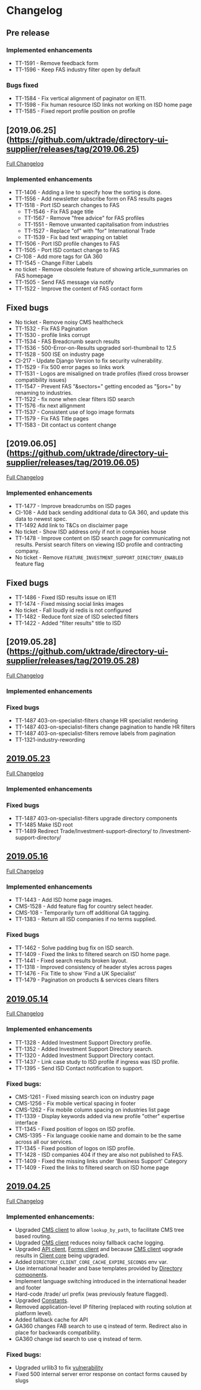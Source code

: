 # Changelog

## Pre release

### Implemented enhancements
- TT-1591 - Remove feedback form
- TT-1596 - Keep FAS industry filter open by default

### Bugs fixed
- TT-1584 - Fix vertical alignment of paginator on IE11.
- TT-1598 - Fix human resource ISD links not working on ISD home page
- TT-1585 - Fixed report profile position on profile 

## [2019.06.25] (https://github.com/uktrade/directory-ui-supplier/releases/tag/2019.06.25)
[Full Changelog](https://github.com/uktrade/directory-ui-supplier/compare/2019.06.05...2019.06.25)

### Implemented enhancements

- TT-1406 - Adding a line to specify how the sorting is done.
- TT-1556 - Add newsletter subscribe form on FAS results pages
- TT-1518 - Port ISD search changes to FAS
    + TT-1546 - Fix FAS page title
    + TT-1567 - Remove "free advice" for FAS profiles
    + TT-1551 - Remove unwanted capitalisation from industries
    + TT-1527 - Replace "of" with "for" International Trade
    + TT-1539 - Fix bad text wrapping on tablet
- TT-1506 - Port ISD profile changes to FAS
- TT-1505 - Port ISD contact change to FAS
- CI-108 - Add more tags for GA 360
- TT-1545 - Change Filter Labels
- no ticket - Remove obsolete feature of showing article_summaries on FAS homepage
- TT-1505 - Send FAS message via notify
- TT-1522 - Improve the content of FAS contact form

## Fixed bugs

- No ticket - Remove noisy CMS healthcheck
- TT-1532 - Fix FAS Pagination
- TT-1530 - profile links corrupt
- TT-1534 - FAS Breadcrumb search results
- TT-1536 - 500-Error-on-Results upgraded sorl-thumbnail to 12.5
- TT-1528 - 500 ISE on industry page
- CI-217 - Update Django Version to fix security vulnerability.
- TT-1529 - Fix 500 error pages so links work
- TT-1531 - Logos are misaligned on trade profiles (fixed cross browser compatibility issues)
- TT-1547 - Prevent FAS "&sectors=" getting encoded as "§ors=" by renaming to industries.
- TT-1522 - fix none when clear filters ISD search
- TT-1576 -fix next allignment
- TT-1537 - Consistent use of logo image formats
- TT-1579 - Fix FAS Title pages
- TT-1583 - Dit contact us content change

## [2019.06.05] (https://github.com/uktrade/directory-ui-supplier/releases/tag/2019.06.05)
[Full Changelog](https://github.com/uktrade/directory-ui-supplier/compare/2019.05.28_1...2019.06.05)

### Implemented enhancements

- TT-1477 - Improve breadcrumbs on ISD pages
- CI-108 - Add back sending additional data to GA 360, and update this data to newest spec.
- TT-1492 Add link to T&Cs on disclaimer page
- No ticket - Show ISD address only if not in companies house
- TT-1478 - Improve content on ISD search page for communicating not results. Persist search filters on viewing ISD profile and contracting company.
- No ticket - Remove `FEATURE_INVESTMENT_SUPPORT_DIRECTORY_ENABLED` feature flag

## Fixed bugs

- TT-1486 - Fixed ISD results issue on IE11
- TT-1474 - Fixed missing social links images
- No ticket - Fall loudly id redis is not configured
- TT-1482 - Reduce font size of ISD selected filters
- TT-1422 - Added "filter results" title to ISD

## [2019.05.28] (https://github.com/uktrade/directory-ui-supplier/releases/tag/2019.05.28)
[Full Changelog](https://github.com/uktrade/directory-ui-supplier/compare/2019.05.23...2019.05.28)

### Implemented enhancements

### Fixed bugs
- TT-1487 403-on-specialist-filters change HR specialist rendering 
- TT-1487 403-on-specialist-filters change pagination to handle HR filters
- TT-1487 403-on-specialist-filters remove labels from pagination
- TT-1321-industry-rewording

## [2019.05.23](https://github.com/uktrade/directory-ui-supplier/releases/tag/2019.05.23)

[Full Changelog](https://github.com/uktrade/directory-ui-supplier/compare/2019.05.16...2019.05.23)

### Implemented enhancements

### Fixed bugs
- TT-1487 403-on-specialist-filters upgrade directory components
- TT-1485 Make ISD root 
- TT-1489 Redirect Trade/Investment-support-directory/ to /Investment-support-directory/


## [2019.05.16](https://github.com/uktrade/directory-ui-supplier/releases/tag/2019.05.16)

[Full Changelog](https://github.com/uktrade/directory-ui-supplier/compare/2019.04.14...2019.05.16)

### Implemented enhancements

- TT-1443 - Add ISD home page images.
- CMS-1528 - Add feature flag for country select header.
- CMS-108 - Temporarily turn off additional GA tagging.
- TT-1383 - Return all ISD companies if no terms supplied. 

### Fixed bugs

- TT-1462 - Solve padding bug fix on ISD search.
- TT-1409 - Fixed the links to filtered search on ISD home page.
- TT-1441 - Fixed search results broken layout.
- TT-1318 - Improved consistency of header styles across pages
- TT-1476 - Fix Title to show 'Find a UK Specialist'
- TT-1479 - Pagination on products & services clears filters

## [2019.05.14](https://github.com/uktrade/directory-ui-supplier/releases/tag/2019.05.14)

[Full Changelog](https://github.com/uktrade/directory-ui-supplier/compare/2019.04.25...2019.05.14)

### Implemented enhancements

- TT-1328 - Added Investment Support Directory profile.
- TT-1352 - Added Investment Support Directory search.
- TT-1320 - Added Investment Support Directory contact.
- TT-1437 - Link case study to ISD profile if ingress was ISD profile.
- TT-1395 - Send ISD Contact notification to support.

### Fixed bugs:

- CMS-1261 - Fixed missing search icon on industry page
- CMS-1256 - Fix mobile vertical spacing in footer
- CMS-1262 - Fix mobile column spacing on industries list page
- TT-1339 - Display keywords added via new profile "other" expertise interface
- TT-1345 - Fixed position of logos on ISD profile.
- CMS-1395 - Fix language cookie name and domain to be the same across all our services.
- TT-1345 - Fixed position of logos on ISD profile.
- TT-1428 - ISD companies 404 if they are also not published to FAS.
- TT-1409 - Fixed the missing links under 'Business Support' Category
- TT-1409 - Fixed the links to filtered search on ISD home page


## [2019.04.25](https://github.com/uktrade/directory-ui-supplier/releases/tag/2019.04.25)

[Full Changelog](https://github.com/uktrade/directory-ui-supplier/compare/2019.04.03...2019.04.25)

### Implemented enhancements:

- Upgraded [CMS client][directory-cms-client] to allow `lookup_by_path`, to facilitate CMS tree based routing.
- Upgraded [CMS client][directory-cms-client] reduces noisy fallback cache logging.
- Upgraded [API client][directory-api-client], [Forms client][directory-forms-api-client] and because [CMS client][directory-cms-client] upgrade results in [Client core][directory-client-core] being upgraded.
- Added `DIRECTORY_CLIENT_CORE_CACHE_EXPIRE_SECONDS` env var.
- Use international header and base templates provided by [Directory components][directory-components].
- Implement language switching introduced in the international header and footer
- Hard-code /trade/ url prefix (was previously feature flagged).
- Upgraded [Constants][directory-constants].
- Removed application-level IP filtering (replaced with routing solution at platform level).
- Added fallback cache for API
- GA360 changes FAB search to use q instead of term. Redirect also in place for backwards compatibility.
- GA360 change isd search to use q instead of term.

### Fixed bugs:

- Upgraded urllib3 to fix [vulnerability](https://nvd.nist.gov/vuln/detail/CVE-2019-11324)
- Fixed 500 internal server error response on contact forms caused by slugs


[directory-api-client]: https://github.com/uktrade/directory-api-client
[directory-client-core]: https://github.com/uktrade/directory-client-core
[directory-cms-client]: https://github.com/uktrade/directory-cms-client
[directory-forms-api-client]: https://github.com/uktrade/directory-forms-api-client
[directory-components]: https://github.com/uktrade/directory-components
[directory-constants]: https://github.com/uktrade/directory-constants
